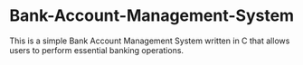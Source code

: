# Bank-Account-Management-System
This is a simple Bank Account Management System written in C that allows users to perform essential banking operations.
